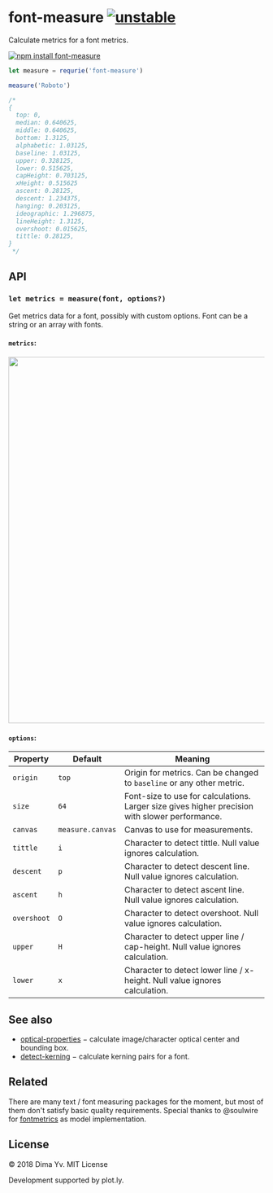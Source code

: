 # font-measure [![unstable](https://img.shields.io/badge/stability-unstable-green.svg)](http://github.com/badges/stability-badges)

Calculate metrics for a font metrics.

[![npm install font-measure](https://nodei.co/npm/font-measure.png?mini=true)](https://npmjs.org/package/font-measure/)

```js
let measure = requrie('font-measure')

measure('Roboto')

/*
{
  top: 0,
  median: 0.640625,
  middle: 0.640625,
  bottom: 1.3125,
  alphabetic: 1.03125,
  baseline: 1.03125,
  upper: 0.328125,
  lower: 0.515625,
  capHeight: 0.703125,
  xHeight: 0.515625
  ascent: 0.28125,
  descent: 1.234375,
  hanging: 0.203125,
  ideographic: 1.296875,
  lineHeight: 1.3125,
  overshoot: 0.015625,
  tittle: 0.28125,
}
 */

```

## API

### `let metrics = measure(font, options?)`

Get metrics data for a font, possibly with custom options. Font can be a string or an array with fonts.

#### `metrics`:

<img src="https://github.com/dy/font-measure/raw/master/sphinx.svg?sanitize=true" width="720"/>


#### `options`:

Property | Default | Meaning
---|---|---
`origin` | `top` | Origin for metrics. Can be changed to `baseline` or any other metric.
`size` | `64` | Font-size to use for calculations. Larger size gives higher precision with slower performance.
`canvas` | `measure.canvas` | Canvas to use for measurements.
`tittle` | `i` | Character to detect tittle. Null value ignores calculation.
`descent` | `p` | Character to detect descent line. Null value ignores calculation.
`ascent` | `h` | Character to detect ascent line. Null value ignores calculation.
`overshoot` | `O` | Character to detect overshoot. Null value ignores calculation.
`upper` | `H` | Character to detect upper line / cap-height. Null value ignores calculation.
`lower` | `x` | Character to detect lower line / x-height. Null value ignores calculation.


## See also

* [optical-properties](https://ghub.io/optical-properties) − calculate image/character optical center and bounding box.
* [detect-kerning](https://ghub.io/detect-kerning) − calculate kerning pairs for a font.

## Related

There are many text / font measuring packages for the moment, but most of them don't satisfy basic quality requirements. Special thanks to @soulwire
 for [fontmetrics](https://ghub.io/fontmetrics) as model implementation.

## License

© 2018 Dima Yv. MIT License

Development supported by plot.ly.
